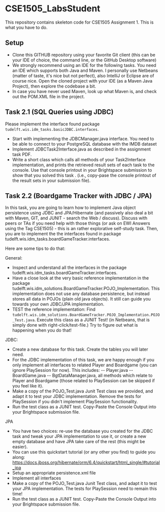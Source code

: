 # CSE1505_LabsStudent

This repository contains skeleton code for CSE1505 Assignment 1.
This is what you have to do.


## Setup
- Clone this GITHUB repository using your favorite Git client (this can be your IDE of choice, the command line, or the GitHub Desktop software)
- We strongly recommend using an IDE for the following tasks. You need an IDE which supports both Java and Maven. I personally use Netbeans (matter of taste, it's nice
but not perfect), also IntelliJ or Eclipse are of course nice. Open the cloned project with your IDE (as a Maven Java Project), then explore the codebase a bit.
- In case you have never used Maven, look up what Maven is, and check out the POM.XML file in the project.

## Task 2.1 (SQL Queries using JDBC)
Please implement the interface found package `tudelft.wis.idm_tasks.basicJDBC.interfaces`.
- Start with implementing the JDBCManager.java interface. You need to be able to connect to your PostgreSQL database with the IMDB dataset
- Implement JDBCTask2Interface.java as described in the assignment task PDF.
- Write a short class which calls all methods of your Task2Interface implementation, and prints the retrieved
 result sets of each task to the console. Use that console printout in your Brightspace submission to show that you solved this task .
(i.e., copy-pase the console printout of the result sets in your submission file).

## Task 2.2 (Boardgame Tracker with JDBC / JPA)
In this task, you are going to learn how to implement Java object persistence using JDBC and JPA/Hibernate
(and passively also deal a bit with Maven, GIT, and JUNIT - search the Web / discuss).
Discuss with peers or TAs if you need help with those things (or ask on EWI Answers using the Tag CSE1505) - this is an rather explorative
self-study task.
Then, you are to implement the the interfaces found in package tudelft.wis.idm_tasks.boardGameTracker.interfaces.

Here are some tips to do that:

General:
- Inspect and understand all the interfaces in the package tudelft.wis.idm_tasks.boardGameTracker.interfaces.
- Have a close look at the very basic reference implementation in the package 
tudelft.wis.idm_solutions.BoardGameTracker.POJO_Implementation. This implementation 
does not use any database persistence, but instead stores all data in POJOs (plain old java objects). It still can guide you
towards your own JDBC/JPA implementation.
-  TEST the reference implementation: Find `tudelft.wis.idm_solutions.BoardGameTracker.POJO_Implementation.POJO_Test.java`. Execute this class as a JUNIT Test!
(in Netbeans, that is simply done with right-click/test-file.) Try to figure out what is happening when you do that!

JDBC:
- Create a new database for this task. Create the tables you will later need.
- For the JDBC implementation of this task, we are happy enough if you only implement all interfaces to related Player and Boardgame 
(you can ignore PlaySession for now). This includes:
-- Player.java
-- BoardGame.java
-- BgtDataManager.java, all methods which relate to Player and Boardgame (those related to PlaySession can be skipped if you feel like it).
- Make a copy of the POJO_Test.java Junit Test class we provided, and adapt it to test your JDBC implementation. Remove the tests for PlaySession if
you didn't implement PlaySession functionality.
- Run the test class as a JUNIT test. Copy-Paste the Console Output into your Brightspace submission file. 

JPA
- You have two choices: re-use the database you created for the JDBC task and tweak your JPA implementation to use it, 
or create a new empty database and have JPA take care of the rest (this might be easier).
- You can use this quickstart tutorial (or any other you find) to guide you along: https://docs.jboss.org/hibernate/orm/6.4/quickstart/html_single/#tutorial_jpa
- Setup an appropriate persistence.xml file
- Implement all interfaces
- Make a copy of the POJO_Test.java Junit Test class, and adapt it to test your JPA implementation. The tests for PlaySession need to remain this time!
- Run the test class as a JUNIT test. Copy-Paste the Console Output into your Brightspace submission file. 


